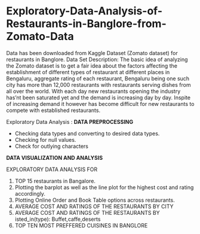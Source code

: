 # Exploratory-Data-Analysis-of-Restaurants-in-Banglore-from-Zomato-Data
Data has been downloaded from Kaggle Dataset (Zomato dataset) for restaurants in Banglore. 
Data Set Description:
The basic idea of analyzing the Zomato dataset is to get a fair idea about the factors affecting the establishment of different types of restaurant at different places in Bengaluru, aggregate rating of each restaurant, Bengaluru being one such city has more than 12,000 restaurants with restaurants serving dishes from all over the world. With each day new restaurants opening the industry has’nt been saturated yet and the demand is increasing day by day. Inspite of increasing demand it however has become difficult for new restaurants to compete with established restaurants. 


Exploratory Data Analysis :
**DATA PREPROCESSING**
* Checking data types and converting to desired data types.
* Checking for null values.
* Check for outlying characters

**DATA VISUALIZATION AND ANALYSIS**

EXPLORATORY DATA ANALYSIS FOR
1. TOP 15 restaurants in Bangalore.
2. Plotting the barplot as well as the line plot for the highest cost and rating accordingly.
3. Plotting Online Order and Book Table options across restaurants.
4. AVERAGE COST AND RATINGS OF THE RESTAURANTS BY CITY
5. AVERAGE COST AND RATINGS OF THE RESTAURANTS BY isted_in(type): Buffet,caffe,deserts[](http://)
6. TOP TEN MOST PREFFERED CUISINES IN BANGLORE
